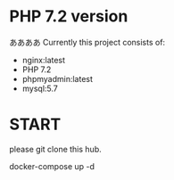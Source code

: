 # PHP 7.2 version
ああああ
Currently this project consists of:

- nginx:latest
- PHP 7.2
- phpmyadmin:latest
- mysql:5.7

# START

please
git clone this hub.

docker-compose up -d

